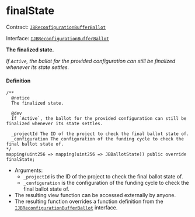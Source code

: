# finalState

Contract: [`JBReconfigurationBufferBallot`](/docs/dev/v2/contracts/or-ballots/jbreconfigurationbufferballot/README.md)

Interface: [`IJBReconfigurationBufferBallot`](/docs/dev/v2/interfaces/ijbfundingcycleballot.md)

**The finalized state.**

_If `Active`, the ballot for the provided configuration can still be finalized whenever its state settles._

#### Definition

```
/**
  @notice
  The finalized state.

  @dev
  If `Active`, the ballot for the provided configuration can still be finalized whenever its state settles.

  _projectId The ID of the project to check the final ballot state of.
  _configuration The configuration of the funding cycle to check the final ballot state of.
*/
mapping(uint256 => mapping(uint256 => JBBallotState)) public override finalState;
```

* Arguments:
  * `_projectId` is the ID of the project to check the final ballot state of.
  * `_configuration` is the configuration of the funding cycle to check the final ballot state of.
* The resulting view function can be accessed externally by anyone.
* The resulting function overrides a function definition from the [`IJBReconfigurationBufferBallot`](/docs/dev/v2/interfaces/ijbfundingcycleballot.md) interface.
